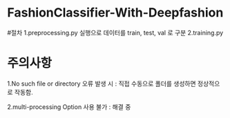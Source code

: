 # FashionClassifier-With-Deepfashion

#절차
1.preprocessing.py 실행으로 데이터를 train, test, val 로 구분
2.training.py 

# 주의사항
1.No such file or directory 오류 발생 시
 : 직접 수동으로 폴더를 생성하면 정상적으로 작동함.

2.multi-processing Option 사용 불가
 : 해결 중
